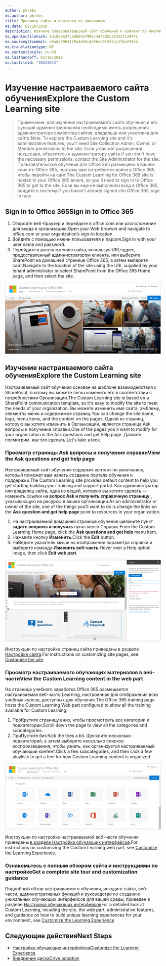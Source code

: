 ```yaml
---
author: pkrebs
ms.author: pkrebs
title: Просмотр сайта и контента по умолчанию
ms.date: 02/10/2019
description: ИзУчите пользовательский сайт обучения и контент по умолчанию
ms.openlocfilehash: 1dc8a0e27cad6843799ec4dfed3c324327c20741
ms.sourcegitcommit: e0adc8963419a4dd5c4d9bcc9f4f2cc1fbe291d4
ms.translationtype: MT
ms.contentlocale: ru-RU
ms.lasthandoff: 03/10/2019
ms.locfileid: "30523043"
---
```

# <a name="explore-the-custom-learning-site"></a><span data-ttu-id="d6d8f-103">Изучение настраиваемого сайта обучения</span><span class="sxs-lookup"><span data-stu-id="d6d8f-103">Explore the Custom Learning site</span></span>

> <span data-ttu-id="d6d8f-104">Примечание: для изучения настраиваемого сайта обучения и его функций администрирования необходимо иметь разрешения администратора семейства сайтов, владельца или участника для сайта.</span><span class="sxs-lookup"><span data-stu-id="d6d8f-104">Note: To explore the Custom Learning site and it's administrative features, you'll need Site Collection Admin, Owner, or Member permissions to the site.</span></span> <span data-ttu-id="d6d8f-105">Если у вас нет разрешений некцесари, обратитесь к администратору сайта.</span><span class="sxs-lookup"><span data-stu-id="d6d8f-105">If you don't have the neccesary permissions, contact the Site Administrator for the site.</span></span> <span data-ttu-id="d6d8f-106">Пользовательское обучение для Office 365 размещено в вашем клиенте Office 365, поэтому вам потребуется войти в Office 365, чтобы перейти на сайт.</span><span class="sxs-lookup"><span data-stu-id="d6d8f-106">The Custom Learning for Office 365 site is hosted in your Office 365 tenant, so you'll need to sign in to Office 365 to get to the site.</span></span> <span data-ttu-id="d6d8f-107">Если вы еще не выполнили вход в Office 365, войдите в систему.</span><span class="sxs-lookup"><span data-stu-id="d6d8f-107">If you haven’t already signed into Office 365, sign in now.</span></span> 

## <a name="sign-in-to-office-365"></a><span data-ttu-id="d6d8f-108">Sign in to Office 365</span><span class="sxs-lookup"><span data-stu-id="d6d8f-108">Sign in to Office 365</span></span> 

1.  <span data-ttu-id="d6d8f-109">Откройте веб-браузер и перейдите в office.com или расположение для входа в организацию.</span><span class="sxs-lookup"><span data-stu-id="d6d8f-109">Open your Web browser and navigate to office.com or your organization’s sign-in location.</span></span> 
2.  <span data-ttu-id="d6d8f-110">Войдите с помощью имени пользователя и пароля.</span><span class="sxs-lookup"><span data-stu-id="d6d8f-110">Sign in with your user name and password.</span></span>
3.  <span data-ttu-id="d6d8f-111">Перейдите к расположению сайта, используя URL-адрес, предоставленный администратором клиента, или выберите SharePoint на домашней странице Office 365, а затем выберите сайт.</span><span class="sxs-lookup"><span data-stu-id="d6d8f-111">Navigate to the location of the site using the URL supplied by your tenant administrator or select SharePoint from the Office 365 Home page, and then select the site.</span></span> 

![кг-интродуЦинг. png](media/cg-introducing.png)

## <a name="explore-the-custom-learning-site"></a><span data-ttu-id="d6d8f-113">Изучение настраиваемого сайта обучения</span><span class="sxs-lookup"><span data-stu-id="d6d8f-113">Explore the Custom Learning site</span></span>

<span data-ttu-id="d6d8f-114">Настраиваемый сайт обучения основан на шаблоне взаимодействия с SharePoint, поэтому вы можете легко изменить его в соответствии с потребностями Организации.</span><span class="sxs-lookup"><span data-stu-id="d6d8f-114">The Custom Learning site is based on a SharePoint communication template, so it's easy to modify the site to meet the needs of your organization.</span></span> <span data-ttu-id="d6d8f-115">Вы можете изменить имя сайта, эмблему, элементы меню и содержимое страниц.</span><span class="sxs-lookup"><span data-stu-id="d6d8f-115">You can change the site name, logo, menu items, and the content on the pages.</span></span> <span data-ttu-id="d6d8f-116">Одной из страниц, которую вы хотите изменить в Организации, является страница Ask вопросы и получение справки.</span><span class="sxs-lookup"><span data-stu-id="d6d8f-116">One of the pages you'll want to modify for your organization is the Ask questions and get help page.</span></span> <span data-ttu-id="d6d8f-117">Давайте посмотрим, как это сделать.</span><span class="sxs-lookup"><span data-stu-id="d6d8f-117">Let's take a look.</span></span>

### <a name="view-the-ask-questions-and-get-help-page"></a><span data-ttu-id="d6d8f-118">Просмотр страницы Ask вопросы и получение справки</span><span class="sxs-lookup"><span data-stu-id="d6d8f-118">View the Ask questions and get help page</span></span>

<span data-ttu-id="d6d8f-119">Настраиваемый сайт обучения содержит контент по умолчанию, который поможет вам начать создание портала обучения и поддержки.</span><span class="sxs-lookup"><span data-stu-id="d6d8f-119">The Custom Learning site provides default content to help you get starting building your training and support portal.</span></span> <span data-ttu-id="d6d8f-120">Как админинстратор или владелец сайта, одна из вещей, которую вы хотите сделать — изменить ссылки на **вопрос Ask и получить справочную страницу** , указывающую на ресурсы в вашей организации.</span><span class="sxs-lookup"><span data-stu-id="d6d8f-120">As an admininstrator or owner of the site, one of the things you’ll want to do is change the links on the **Ask question and get help page** point to resources in your organization.</span></span> 

1.  <span data-ttu-id="d6d8f-121">На настраиваемой домашней странице обучения щелкните пункт **задать вопросы и получить** пункт меню Справка.</span><span class="sxs-lookup"><span data-stu-id="d6d8f-121">From the Custom Learning Home page, click the **Ask questions and get help** menu item.</span></span>
2.  <span data-ttu-id="d6d8f-122">Нажмите кнопку **Изменить**.</span><span class="sxs-lookup"><span data-stu-id="d6d8f-122">Click the **Edit** button.</span></span>
3.  <span data-ttu-id="d6d8f-123">НаВедите указатель мыши на изображение параметра справки и выберите команду **Изменить веб-часть**.</span><span class="sxs-lookup"><span data-stu-id="d6d8f-123">Hover over a Help option image, then click **Edit web part**.</span></span>

![кг-едиселп. png](media/cg-edithelp.png)

<span data-ttu-id="d6d8f-125">Инструкции по настройке страниц сайта приведены в разделе [Настройка сайта](custom_edithelp.md).</span><span class="sxs-lookup"><span data-stu-id="d6d8f-125">For instructions on customizing site pages, see [Customize the site](custom_edithelp.md).</span></span>

### <a name="view-the-custom-learning-content-in-the-web-part"></a><span data-ttu-id="d6d8f-126">Просмотр настраиваемого обучающих материалов в веб-части</span><span class="sxs-lookup"><span data-stu-id="d6d8f-126">View the Custom Learning content in the web part</span></span>
<span data-ttu-id="d6d8f-127">На странице учебного заработка Office 365 размещается настраиваемая веб-часть Learning, настроенная для отображения всех учебных курсов, доступных для обучения.</span><span class="sxs-lookup"><span data-stu-id="d6d8f-127">The Office 365 training page hosts the Custom Learning Web part configured to show all the training available for Custom Learning.</span></span> 

1. <span data-ttu-id="d6d8f-128">ПроКрутите страницу вниз, чтобы просмотреть все категории и подкатегории.</span><span class="sxs-lookup"><span data-stu-id="d6d8f-128">Scroll down the page to view all the categories and subcategories.</span></span>
2. <span data-ttu-id="d6d8f-129">ПриПустите бит.</span><span class="sxs-lookup"><span data-stu-id="d6d8f-129">Kick the tires a bit.</span></span> <span data-ttu-id="d6d8f-130">Щелкните несколько подкатегорий, а затем выберите несколько списков воспроизведения, чтобы узнать, как организуется настраиваемый обучающий контент.</span><span class="sxs-lookup"><span data-stu-id="d6d8f-130">Click a few subcategories, and then click a few playlists to get a feel for how Custom Learning content is organized.</span></span> 

![кг-готоалл. png](media/cg-gotoall.png)

<span data-ttu-id="d6d8f-132">Инструкции по настройке настраиваемой веб-части обучения приведены [в разделе Настройка обучающих интерфейсов](custom_overview.md).</span><span class="sxs-lookup"><span data-stu-id="d6d8f-132">For instructions on customizing the Custom Learning web part, see [Customize the Learning Experience](custom_overview.md).</span></span>

### <a name="get-a-complete-site-tour-and-customization-guidance"></a><span data-ttu-id="d6d8f-133">Ознакомьтесь с полным обзором сайта и инструкциями по настройке</span><span class="sxs-lookup"><span data-stu-id="d6d8f-133">Get a complete site tour and customization guidance</span></span>
<span data-ttu-id="d6d8f-134">Подробный обзор настраиваемого обучения, инкудинг сайта, веб-части, административных функций и руководство по созданию уникальных обучающих интерфейсов для вашей среды, приведен в разделе [Настройка обучающих интерфейсов](custom_overview.md)</span><span class="sxs-lookup"><span data-stu-id="d6d8f-134">For a detailed look at Custom Learning, incuding the site, the web part, administrative features, and guidance on how to build unique learning experiences for your environment, see [Customize the Learning Experience](custom_overview.md)</span></span>

## <a name="next-steps"></a><span data-ttu-id="d6d8f-135">Следующие действия</span><span class="sxs-lookup"><span data-stu-id="d6d8f-135">Next Steps</span></span>
- [<span data-ttu-id="d6d8f-136">Настройка обучающих интерфейсов</span><span class="sxs-lookup"><span data-stu-id="d6d8f-136">Customize the Learning Experience</span></span>](custom_overview.md)
- [<span data-ttu-id="d6d8f-137">Внедрение диска</span><span class="sxs-lookup"><span data-stu-id="d6d8f-137">Drive adoption</span></span>](driveadoption.md) 

